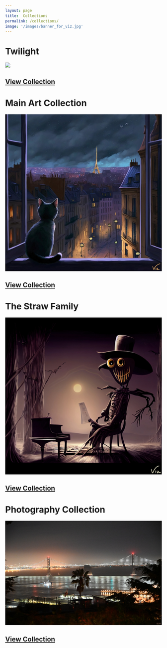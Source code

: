 ```yaml
---
layout: page
title:  Collections
permalink: /collections/
image: '/images/banner_for_viz.jpg'
---
```


# Twilight
![](/images/new_collection_10x6_.jpg) 
## [View Collection](https://www.jpg.store/collection/twilight)

# Main Art Collection
![](/images/art-collection/120800px.jpg) 
## [View Collection](https://www.jpg.store/collection/vizlifeartcollection)

# The Straw Family 
![](/images/the-straw-family/43.jpg) 
## [View Collection](https://www.jpg.store/collection/thestrawfamily)

# Photography Collection
![](/images/photography/cnfts/VizDotLifePhotographySeriesOne0035resized_25.jpg) 
## [View Collection](https://www.jpg.store/collection/vizlifephotoscollection)
